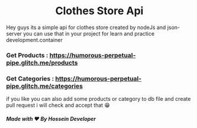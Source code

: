 <h1 align="center">Clothes Store Api</h1>

Hey guys its a simple api for clothes store created by nodeJs and json-server you can use that in your project for learn and practice development.container

### Get Products : https://humorous-perpetual-pipe.glitch.me/products

### Get Categories : https://humorous-perpetual-pipe.glitch.me/categories


if you like you can also add some products or category to db file and create pull request i will check and accept that 😁

##### Made with ❤️ By Hossein Developer